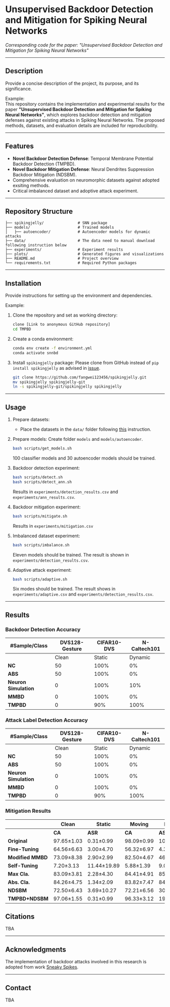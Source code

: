 # **Unsupervised Backdoor Detection and Mitigation for Spiking Neural Networks**  
*Corresponding code for the paper: "Unsupervised Backdoor Detection and Mitigation for Spiking Neural Networks"*

---

## **Description**  
Provide a concise description of the project, its purpose, and its significance.

Example:  
This repository contains the implementation and experimental results for the paper **"Unsupervised Backdoor Detection and Mitigation for Spiking Neural Networks"**, which explores backdoor detection and mitigation defenses against existing attacks in Spiking Neural Networks. The proposed methods, datasets, and evaluation details are included for reproducibility.

---

## **Features**

  - **Novel Backdoor Detection Defense**: Temporal Membrane Potential Backdoor Detection (TMPBD).
  - **Novel Backdoor Mitigation Defense**: Neural Dendrites Suppression Backdoor Mitigation (NDSBM).
  - Comprehensive evaluation on neuromorphic datasets against adopted exsiting methods.
  - Critical imbalanced dataset and adoptive attack experiment.

---

## **Repository Structure**
```plaintext
├── spikingjelly/               # SNN package 
├── models/                     # Trained models
│   ├── autoencoder/            # Autoencoder models for dynamic attacks
├── data/                       # The data need to manual download following instruction below
├── experiments/                # Experiment results
├── plots/                      # Generated figures and visualizations
├── README.md                   # Project overview
└── requirements.txt            # Required Python packages
```

---

## **Installation**
Provide instructions for setting up the environment and dependencies.

Example:  
1. Clone the repository and set as working directory:
     ```bash
    clone [Link to anonymous GitHub repository]
    cd TMPBD
    ```

3. Create a conda environment:
    ```bash
    conda env create -f environment.yml
    conda activate snnbd
    ```

4. Install ```spikingjelly``` package:
    Please clone from GitHub instead of ```pip install spikingjelly``` as advised in [issue](https://github.com/fangwei123456/spikingjelly/issues/401).
    ```bash
    git clone https://github.com/fangwei123456/spikingjelly.git
    mv spikingjelly spikingjelly-git
    ln -s spikingjelly-git/spikingjelly spikingjelly 
    ```
    
   
---

## **Usage**
1. Prepare datasets:
    - Place the datasets in the `data/` folder following [this](https://spikingjelly.readthedocs.io/zh-cn/latest/activation_based_en/neuromorphic_datasets.html) instruction.

2. Prepare models:
   Create folder ```models``` and ```models/autoencoder```.
    ```bash
    bash scripts/get_models.sh
    ```
    100 classifier models and 30 autoencoder models should be trained.

3. Backdoor detection experiment:
    ```bash
    bash scripts/detect.sh
    bash scripts/detect_ann.sh
    ```
    Results in ```experiments/detection_results.csv``` and ```experiments/ann_results.csv```.

4. Backdoor mitigation experiment:
    ```bash
    bash scripts/mitigate.sh
    ```
    Results in ```experiments/mitigation.csv```

5. Imbalanced dataset experiment:
    ```bash
    bash scripts/imbalance.sh
    ```
    Eleven models should be trained. The result is shown in ```experiments/detection_results.csv```.

6. Adaptive attack experiment:
    ```bash
    bash scripts/adaptive.sh
    ```
    Six modes should be trained. The result shows in ```experiments/adaptive.csv``` and ```experiments/detection_results.csv```.

---

## **Results**
### Backdoor Detection Accuracy
| #Sample/Class        | DVS128-Gesture       | CIFAR10-DVS         | N-Caltech101       |
|----------------------|----------------------|---------------------|--------------------|
|                      | Clean | Static | Dynamic | Clean | Static | Dynamic | Clean | Static | Dynamic |
| **NC**               |   50   | 100%   | 0%      | 0%    | 100%   | 100%   | 0%    | 100%   | 100%   |
| **ABS**              |   50   | 100%   | 0%      | 0%    | 100%   | 0%     | 0%    | 100%   | 0%     |
| **Neuron Simulation**|    0   | 100%   | 10%     | 50%   | 60%    | 90%    | 100%  | 60%    | 80%    |
| **MMBD**             |    0   | 100%   | 0%      | 100%  | 0%     | 0%     | 100%  | 80%    | 20%    |
| **TMPBD**            |    0   | 90%    | 100%    | 100%  | 80%    | 100%   | 90%   | 90%    | 100%   |

### Attack Label Detection Accuracy
| #Sample/Class        | DVS128-Gesture       | CIFAR10-DVS         | N-Caltech101       |
|----------------------|----------------------|---------------------|--------------------|
|                      | Clean | Static | Dynamic | Clean | Static | Dynamic | Clean | Static | Dynamic |
| **NC**               |   50   | 100%   | 0%      | 0%    | 0%     | 10%    | 10%   | 0%     | 0%     |
| **ABS**              |   50   | 100%   | 0%      | 0%    | 100%   | 0%     | 0%    | 100%   | 0%     |
| **Neuron Simulation**|    0   | 100%   | 0%      | 20%   | 60%    | 60%    | 20%   | 60%    | 50%    |
| **MMBD**             |    0   | 100%   | 0%      | 100%  | 0%     | 0%     | 100%  | 10%    | 50%    |
| **TMPBD**            |    0   | 90%    | 100%    | 100%  | 80%    | 100%   | 90%   | 90%    | 100%   |

### Mitigation Results
|                    | Clean                  | Static                 | Moving                 | Dynamic                |
|--------------------|------------------------|------------------------|------------------------|------------------------|
|                    | **CA**  | **ASR**      | **CA**  | **ASR**      | **CA**  | **ASR**      | **CA**  | **ASR**      |
| **Original**       | 97.65±1.03 | 0.31±0.99  | 98.09±0.99 | 100.00±0.00| 97.21±1.29 | 100.00±0.00| 84.71±12.48| 100.00±0.00|
| **Fine-Tuning**    | 64.56±6.63 | 3.00±4.70  | 56.32±6.97 | 4.38±11.26 | 70.29±13.98| 5.91±12.98 | 88.53±5.54 | 3.28±4.51  |
| **Modified MMBD**  | 73.09±8.38 | 2.90±2.99  | 82.50±4.67 | 46.06±33.33| 73.68±5.11 | 18.34±19.01| 71.76±16.08| 1.40±2.49  |
| **Self-Tuning**    | 7.20±3.13  | 11.44±19.89| 5.88±1.39  | 9.06±20.29 | 7.20±2.81  | 15.72±19.66| 6.47±1.73  | 25.56±20.18|
| **Max Cla.**       | 83.09±3.81 | 2.28±4.30  | 84.41±4.91 | 85.81±20.80| 89.27±4.50 | 75.81±25.78| 88.83±4.00 | 19.38±13.39|
| **Abs. Cla.**      | 84.26±4.75 | 1.34±2.09  | 83.82±7.47 | 84.22±16.31| 87.21±6.05 | 68.13±26.15| 89.12±2.52 | 20.81±14.50|
| **NDSBM**          | 72.50±6.43 | 3.69±10.27 | 72.21±6.56 | 30.41±25.92| 83.38±8.29 | 29.87±19.92| 89.86±3.21 | 8.44±4.91  |
| **TMPBD+NDSBM**    | 97.06±1.55 | 0.31±0.99  | 96.33±3.12 | 19.94±26.48| 95.88±3.00 | 38.12±35.44| 92.06±4.29 | 2.81±3.95  |

## **Citations**
TBA
<!-- ```bibtex
@inproceedings{your_citation,
  title={Your Paper Title},
  author={Your Name and Co-Authors},
  booktitle={Conference or Journal},
  year={2025},
  pages={1234--1245}
}
``` -->

---

## **Acknowledgments**
The implementation of backdoor attacks involved in this research is adopted from work [Sneaky Spikes](https://github.com/GorkaAbad/Sneaky-Spikes).

<!-- 
---

## **License**
This project is licensed under the MIT License - see the [LICENSE](LICENSE) file for details. -->

---

## **Contact**
TBA
